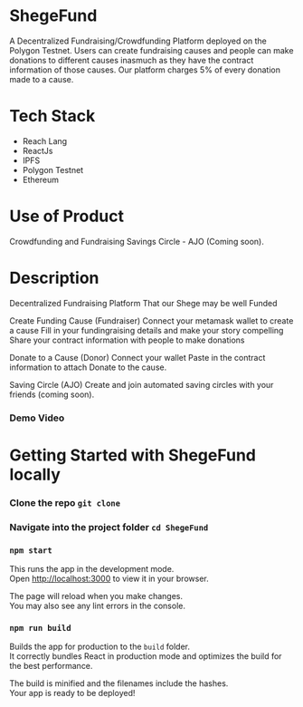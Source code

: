 # ShegeFund
A Decentralized Fundraising/Crowdfunding Platform deployed on the Polygon Testnet. Users can create fundraising causes and people can make donations to different causes inasmuch as they have the contract information of those causes. Our platform charges 5% of every donation made to a cause.

# Tech Stack
- Reach Lang
- ReactJs
- IPFS
- Polygon Testnet
- Ethereum

# Use of Product
Crowdfunding and Fundraising
Savings Circle - AJO (Coming soon).

# Description
Decentralized Fundraising Platform That our Shege may be well Funded

Create Funding Cause (Fundraiser)
Connect your metamask wallet to create a cause
Fill in your fundingraising details and make your story compelling
Share your contract information with people to make donations

Donate to a Cause (Donor)
Connect your wallet
Paste in the contract information to attach
Donate to the cause. 

Saving Circle (AJO)
Create and join automated saving circles with your friends (coming soon).

### Demo Video

# Getting Started with ShegeFund locally

### Clone the repo `git clone`

### Navigate into the project folder `cd ShegeFund`

### `npm start`

This runs the app in the development mode.\
Open [http://localhost:3000](http://localhost:3000) to view it in your browser.

The page will reload when you make changes.\
You may also see any lint errors in the console.

### `npm run build`

Builds the app for production to the `build` folder.\
It correctly bundles React in production mode and optimizes the build for the best performance.

The build is minified and the filenames include the hashes.\
Your app is ready to be deployed!
